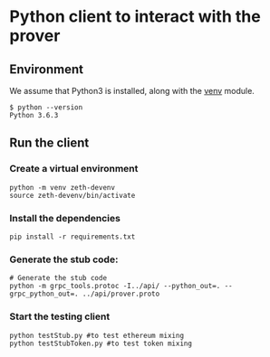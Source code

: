 # Python client to interact with the prover

## Environment

We assume that Python3 is installed, along with the [venv](https://docs.python.org/3/library/venv.html#module-venv) module.

```
$ python --version
Python 3.6.3
```

## Run the client

### Create a virtual environment

```
python -m venv zeth-devenv
source zeth-devenv/bin/activate
```

### Install the dependencies

```
pip install -r requirements.txt
```

### Generate the stub code:

```
# Generate the stub code
python -m grpc_tools.protoc -I../api/ --python_out=. --grpc_python_out=. ../api/prover.proto
```

### Start the testing client

```
python testStub.py #to test ethereum mixing
python testStubToken.py #to test token mixing
```
